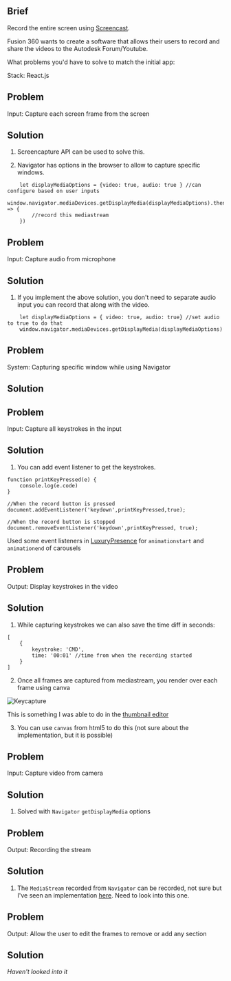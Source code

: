 ## Brief
Record the entire screen using [Screencast](https://knowledge.autodesk.com/community/screencast). 

Fusion 360 wants to create a software that allows their users to record and share the videos to the Autodesk Forum/Youtube.

What problems you'd have to solve to match the initial app:

Stack: React.js

## Problem
Input: Capture each screen frame from the screen

## Solution
1. Screencapture API can be used to solve this.

2. Navigator has options in the browser to allow to capture specific windows.

```
    let displayMediaOptions = {video: true, audio: true } //can configure based on user inputs
    window.navigator.mediaDevices.getDisplayMedia(displayMediaOptions).then((stream) => {
        //record this mediastream
    })
```


## Problem
Input: Capture audio from microphone

## Solution
1. If you implement the above solution, you don't need to separate audio input you can record that along with the video.

```
    let displayMediaOptions = { video: true, audio: true} //set audio to true to do that
    window.navigator.mediaDevices.getDisplayMedia(displayMediaOptions)
```

## Problem
System: Capturing specific window while using Navigator

## Solution


## Problem
Input: Capture all keystrokes in the input

## Solution
1. You can add event listener to get the keystrokes.

```
function printKeyPressed(e) {
    console.log(e.code)
}

//When the record button is pressed
document.addEventListener('keydown',printKeyPressed,true);

//When the record button is stopped
document.removeEventListener('keydown',printKeyPressed, true);
```
Used some event listeners in [LuxuryPresence](2017-Luxurypresence.md) for `animationstart` and `animationend` of carousels


## Problem
Output: Display keystrokes in the video

## Solution
1. While capturing keystrokes we can also save the time diff in seconds: 

```
[
    {
        keystroke: 'CMD',
        time: '00:01' //time from when the recording started
    }
]
```

2. Once all frames are captured from mediastream, you render over each frame using canva

![Keycapture](https://i.stack.imgur.com/LzRMn.png)

This is something I was able to do in the [thumbnail editor](2021-YoutubeThumbnailMaker.md)

3. You can use `canvas` from html5 to do this (not sure about the implementation, but it is possible)

## Problem
Input: Capture video from camera

## Solution
1. Solved with `Navigator` `getDisplayMedia` options

## Problem
Output: Recording the stream

## Solution
1. The `MediaStream` recorded from `Navigator` can be recorded, not sure but I've seen an implementation [here](https://stackoverflow.com/questions/16319470/html5-getusermedia-record-webcam-both-audio-and-video). Need to look into this one.


## Problem
Output: Allow the user to edit the frames to remove or add any section

## Solution
*Haven't looked into it*
